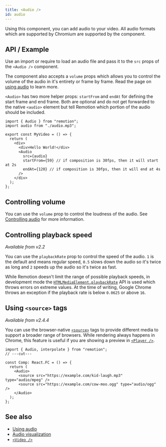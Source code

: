 ```yaml
---
title: <Audio />
id: audio
---
```


Using this component, you can add audio to your video. All audio formats which are supported by Chromium are supported by the component.

## API / Example

Use an import or require to load an audio file and pass it to the `src` props of the `<Audio />` component.

The component also accepts a `volume` props which allows you to control the volume of the audio in it's entirety or frame by frame. Read the page on [using audio](/docs/using-audio) to learn more.

`<Audio>` has two more helper props: `startFrom` and `endAt` for defining the start frame and end frame. Both are optional and do not get forwarded to the native `<audio>` element but tell Remotion which portion of the audio should be included.

```tsx
import { Audio } from "remotion";
import audio from "./audio.mp3";

export const MyVideo = () => {
  return (
    <div>
      <div>Hello World!</div>
      <Audio
        src={audio}
        startFrom={59} // if composition is 30fps, then it will start at 2s
        endAt={120} // if composition is 30fps, then it will end at 4s
      />
    </div>
  );
};
```

## Controlling volume

You can use the `volume` prop to control the loudness of the audio. See [Controlling audio](/docs/using-audio#controlling-volume) for more information.

## Controlling playback speed

_Available from v2.2_

You can use the `playbackRate` prop to control the speed of the audio. `1` is the default and means regular speed, `0.5` slows down the audio so it's twice as long and `2` speeds up the audio so it's twice as fast.

While Remotion doesn't limit the range of possible playback speeds, in development mode the [`HTMLMediaElement.playbackRate`](https://developer.mozilla.org/en-US/docs/Web/API/HTMLMediaElement/playbackRate) API is used which throws errors on extreme values. At the time of writing, Google Chrome throws an exception if the playback rate is below `0.0625` or above `16`.

## Using `<source>` tags

_Available from v2.4.4_

You can use the browser-native [`<source>`](https://developer.mozilla.org/en-US/docs/Web/HTML/Element/source) tags to provide different media to support a broader range of browsers. While rendering always happens in Chrome, this feature is useful if you are showing a preview in [`<Player />`](/docs/player).

```tsx
import { Audio, interpolate } from "remotion";
// ---cut---

const Comp: React.FC = () => {
  return (
    <Audio>
      <source src="https://example.com/kid-laugh.mp3" type="audio/mpeg" />
      <source src="https://example.com/cow-moo.ogg" type="audio/ogg" />
    </Audio>
  );
};
```

## See also

- [Using audio](/docs/audio)
- [Audio visualization](/docs/audio-visualization)
- [`<Video />`](/docs/video)
